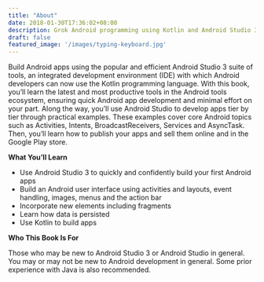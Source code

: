 ```yaml
---
title: "About"
date: 2018-01-30T17:36:02+08:00
description: Grok Android programming using Kotlin and Android Studio 3
draft: false
featured_image: '/images/typing-keyboard.jpg'
---
```


Build Android apps using the popular and efficient Android Studio 3 suite of tools, an integrated development environment (IDE) with which Android developers can now use the Kotlin programming language. With this book, you’ll learn the latest and most productive tools in the Android tools ecosystem, ensuring quick Android app development and minimal effort on your part.  Along the way, you’ll use Android Studio to develop apps tier by tier through practical examples. These examples cover core Android topics such as Activities, Intents, BroadcastReceivers, Services and AsyncTask. Then, you’ll learn how to publish your apps and sell them online and in the Google Play store.

**What You’ll Learn**

* Use Android Studio 3 to quickly and confidently build your first Android apps
* Build an Android user interface using activities and layouts, event handling, images, menus and the action bar
* Incorporate new elements including fragments
* Learn how data is persisted 
* Use Kotlin to build apps

**Who This Book Is For**

Those who may be new to Android Studio 3 or Android Studio in general. You may or may not be new to Android development in general. Some prior experience with Java is also recommended.